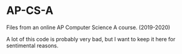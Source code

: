 # AP-CS-A
Files from an online AP Computer Science A course. (2019-2020)

A lot of this code is probably very bad, but I want to keep it here for sentimental reasons.
